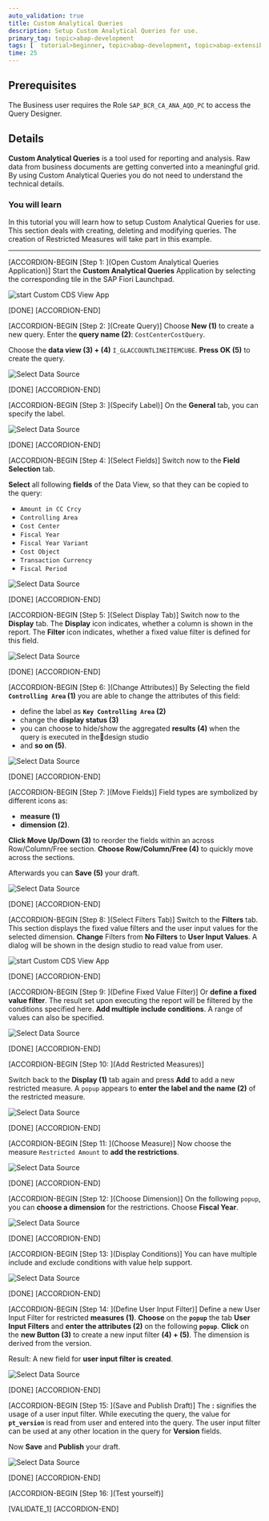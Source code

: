 ```yaml
---
auto_validation: true
title: Custom Analytical Queries
description: Setup Custom Analytical Queries for use.
primary_tag: topic>abap-development
tags: [  tutorial>beginner, topic>abap-development, topic>abap-extensibility ]
time: 25
---
```


## Prerequisites  
The Business user requires the Role `SAP_BCR_CA_ANA_AQD_PC` to access the Query Designer.

## Details
**Custom Analytical Queries** is a tool used for reporting and analysis.
Raw data from business documents are getting converted into a meaningful grid.
By using Custom Analytical Queries you do not need to understand the technical details.

### You will learn  
In this tutorial you will learn how to setup Custom Analytical Queries for use. This section deals with creating, deleting and modifying queries. The creation of Restricted Measures will take part in this example.

---

[ACCORDION-BEGIN [Step 1: ](Open Custom Analytical Queries Application)]
Start the **Custom Analytical Queries** Application by selecting the corresponding tile in the SAP Fiori Launchpad.

![start Custom CDS View App](FLP.png)

[DONE]
[ACCORDION-END]

[ACCORDION-BEGIN [Step 2: ](Create Query)]
Choose **New  (1)** to create a new query. Enter the **query name (2)**: `CostCenterCostQuery`.

Choose the **data view (3) + (4)** `I_GLACCOUNTLINEITEMCUBE`. **Press OK (5)** to create the query.

![Select Data Source](create-query.png)

[DONE]
[ACCORDION-END]

[ACCORDION-BEGIN [Step 3: ](Specify Label)]
On the **General** tab, you can specify the label.

![Select Data Source](general.png)

[DONE]
[ACCORDION-END]

[ACCORDION-BEGIN [Step 4: ](Select Fields)]
Switch now to the **Field Selection** tab.

**Select** all following **fields** of the Data View, so that they can be copied to the query:
-  `Amount in CC Crcy`
-  `Controlling Area`
-  `Cost Center`
-  `Fiscal Year`
-  `Fiscal Year Variant`
-  `Cost Object`
-  `Transaction Currency`
-  `Fiscal Period`

![Select Data Source](field-selection.png)

[DONE]
[ACCORDION-END]

[ACCORDION-BEGIN [Step 5: ](Select Display Tab)]
Switch now to the **Display** tab. The **Display** icon indicates, whether a column is shown in
the report. The **Filter** icon indicates, whether a fixed value filter is defined for this field.

![Select Data Source](display.png)

[DONE]
[ACCORDION-END]

[ACCORDION-BEGIN [Step 6: ](Change Attributes)]
By Selecting the field **`Controlling Area` (1)** you are able to change the attributes of this field:

 - define the label as **`Key Controlling Area` (2)**
 - change the **display status (3)**
 - you can choose to hide/show the aggregated **results (4)**
   when the query is executed in thedesign studio
 - and **so on (5)**.

![Select Data Source](display2.png)

[DONE]
[ACCORDION-END]

[ACCORDION-BEGIN [Step 7: ](Move Fields)]
Field types are symbolized by different icons as:
 - **measure (1)**
 - **dimension (2)**.

**Click Move Up/Down (3)** to reorder the fields within an across Row/Column/Free
section. **Choose Row/Column/Free (4)** to quickly move across the sections.

Afterwards you can **Save (5)** your draft.

![Select Data Source](display3.png)

[DONE]
[ACCORDION-END]

[ACCORDION-BEGIN [Step 8: ](Select Filters Tab)]
Switch to the **Filters** tab. This section displays the fixed value filters and the user input values for the selected dimension. **Change** Filters from **No Filters** to **User Input Values**.
A dialog will be shown in the design studio to read value from user.

![start Custom CDS View App](filter.png)

[DONE]
[ACCORDION-END]

[ACCORDION-BEGIN [Step 9: ](Define Fixed Value Filter)]
Or **define a fixed value filter**. The result set upon executing the report will be filtered by the conditions specified here. **Add multiple include conditions**. A range of values can also be specified.

![Select Data Source](filter2.png)

[DONE]
[ACCORDION-END]

[ACCORDION-BEGIN [Step 10: ](Add Restricted Measures)]

Switch back to the **Display (1)** tab again and press **Add** to add a new restricted measure.
A `popup` appears to **enter the label and the name (2)** of the restricted measure.

![Select Data Source](restricted.png)

[DONE]
[ACCORDION-END]

[ACCORDION-BEGIN [Step 11: ](Choose Measure)]
Now choose the measure `Restricted Amount` to **add the restrictions**.

![Select Data Source](measure.png)

[DONE]
[ACCORDION-END]

[ACCORDION-BEGIN [Step 12: ](Choose Dimension)]
On the following `popup`, you can **choose a dimension** for the restrictions. Choose **Fiscal Year**.

![Select Data Source](dimension.png)

[DONE]
[ACCORDION-END]

[ACCORDION-BEGIN [Step 13: ](Display Conditions)]
You can have multiple include and exclude conditions with value help support.

![Select Data Source](conditions.png)

[DONE]
[ACCORDION-END]

[ACCORDION-BEGIN [Step 14: ](Define User Input Filter)]
Define a new User Input Filter for restricted **measures (1)**. **Choose** on the **`popup`** the tab **User Input Filters** and **enter the attributes (2)** on the following **`popup`**. **Click** on the **new Button (3)** to create a new input filter **(4) + (5)**. The dimension is derived from the version.

Result:
A new field for **user input filter is created**.

![Select Data Source](input-filter.png)

[DONE]
[ACCORDION-END]

[ACCORDION-BEGIN [Step 15: ](Save and Publish Draft)]
The **:** signifies the usage of a user input filter.
While executing the query, the value for **`pt_version`** is read from user and entered into the
query. The user input filter can be used at any other location in the query for **Version** fields.

Now **Save** and **Publish** your draft.

![Select Data Source](pt-version.png)

[DONE]
[ACCORDION-END]

[ACCORDION-BEGIN [Step 16: ](Test yourself)]

[VALIDATE_1]
[ACCORDION-END]
